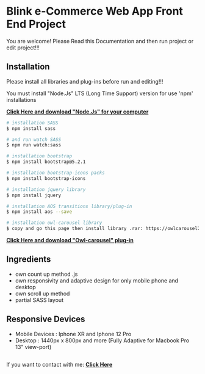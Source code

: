 # Blink e-Commerce Web App Front End Project

You are welcome! Please Read this Documentation and then run project or edit project!!!

## Installation

Please install all libraries and plug-ins before run and editing!!!

You must install "Node.Js" LTS (Long Time Support) version for use 'npm' installations

[**Click Here and download "Node.Js" for your computer**](https://nodejs.org/en/download/)

```bash
# installation SASS
$ npm install sass

# and run watch SASS
$ npm run watch:sass

# installation bootstrap
$ npm install bootstrap@5.2.1

# installation bootstrap-icons packs
$ npm install bootstrap-icons

# installation jquery library
$ npm install jquery

# installation AOS transitions library/plug-in
$ npm install aos --save

# installation owl-carousel library
$ copy and go this page then install library .rar: https://owlcarousel2.github.io/OwlCarousel2/index.html
```

[**Click Here and download "Owl-carousel" plug-in**](https://owlcarousel2.github.io/OwlCarousel2/index.html)

## Ingredients

- own count up method .js
- own responsivity and adaptive design for only mobile phone and desktop
- own scroll up method
- partial SASS layout

## Responsive Devices

- Mobile Devices : Iphone XR and Iphone 12 Pro
- Desktop : 1440px x 800px  and more (Fully Adaptive for Macbook Pro 13" view-port)

##

If you want to contact with me: [**Click Here**](https://bio.link/nurxanmasimzade/)

##
